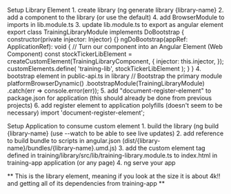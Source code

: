 Setup Library Element
	1. create library (ng generate library {library-name}
	2. add a component to the library (or use the default)
	4. add BrowserModule to imports in lib.module.ts
	3. update lib.module.ts to export as angular element
		export class TrainingLibraryModule implements DoBootstrap {
          constructor(private injector: Injector) {}
          ngDoBootstrap(appRef: ApplicationRef): void {
            // Turn our component into an Angular Element (Web Component)
            const stockTickerLibElement = createCustomElement(TrainingLibraryComponent, {
              injector: this.injector,
            });
            customElements.define(
              'training-lib',
              stockTickerLibElement
            );
          }
        }
	4. bootstrap element in public-api.ts in library
		// Bootstrap the primary module
        platformBrowserDynamic()
          .bootstrapModule(TrainingLibraryModule)
          .catch(err => console.error(err));
	5. add "document-register-element" to package.json for application (this should already be done from previous projects)
	6. add register element to application polyfills  (doesn't seem to be necessary)
		import 'document-register-element';


Setup Application to consume custom element
	1. build the library (ng build {library-name} (use --watch to be able to see live updates)
	2. add reference to build bundle to scripts in angular.json (dist/{library-name}/bundles/{library-name}.umd.js)
	3. add the custom element tag defined in training/library/src/lib/training-library.module.ts to index.html in training-app application (or any page)
	4. ng serve your app

** This is the library element, meaning if you look at the size it is about 4k!! and getting all of its dependencies from training-app **

